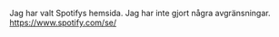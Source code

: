 Jag har valt Spotifys hemsida.
Jag har inte gjort några avgränsningar.
https://www.spotify.com/se/

